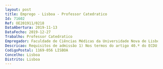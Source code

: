 ```yaml
--- 
layout: post
title: Emprego - Lisboa - Professor Catedratico
Id: 71602
Ref: OE201911/0218
DataAbertura: 2019-11-13
DataFecho: 2019-12-27
Trabalho: Professor Catedratico
Empregador: Faculdade de Ciências Médicas da Universidade Nova de Lisboa - NOVA Medical School
Descricao: Requisitos de admissão 1) Nos termos do artigo 40.º do ECDU, é requisito para a candidatura ao concurso em apreçoser titular do grau de doutor há mais de cinco anos e ser igualmente detentor do título de agregadona área disciplinar a que respeita o concurso.Outros requisitos 1) Os candidatos devem possuir experiência relevante em Ortopedia 2) Os candidatos devem dominar a língua portuguesa (falada e escrita) a um nível que permitaa atribuição de serviço docente, sem quaisquer limitações de comunicação nesta língua.
CodigoPostal: 1169-056 LISBOA
Concelho: Lisboa
Distrito: Lisboa
--- 
```

